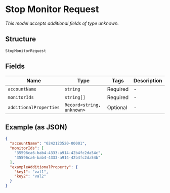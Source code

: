 
# Stop Monitor Request

*This model accepts additional fields of type unknown.*

## Structure

`StopMonitorRequest`

## Fields

| Name | Type | Tags | Description |
|  --- | --- | --- | --- |
| `accountName` | `string` | Required | - |
| `monitorIds` | `string[]` | Required | - |
| `additionalProperties` | `Record<string, unknown>` | Optional | - |

## Example (as JSON)

```json
{
  "accountName": "0242123520-00001",
  "monitorIds": [
    "35596ca6-bab4-4333-a914-42b4fc2da54c",
    "35596ca6-bab4-4333-a914-42b4fc2da54b"
  ],
  "exampleAdditionalProperty": {
    "key1": "val1",
    "key2": "val2"
  }
}
```

